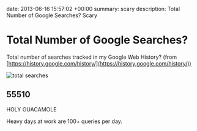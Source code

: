 date: 2013-06-16 15:57:02 +00:00
summary: scary
description: Total Number of Google Searches? Scary

# Total Number of Google Searches?

Total number of searches tracked in my Google Web History?
(from [https://history.google.com/history/](https://history.google.com/history/))

![total searches](/images/total_google_searches.png)

## 55510

HOLY GUACAMOLE

Heavy days at work are 100+ queries per day.
